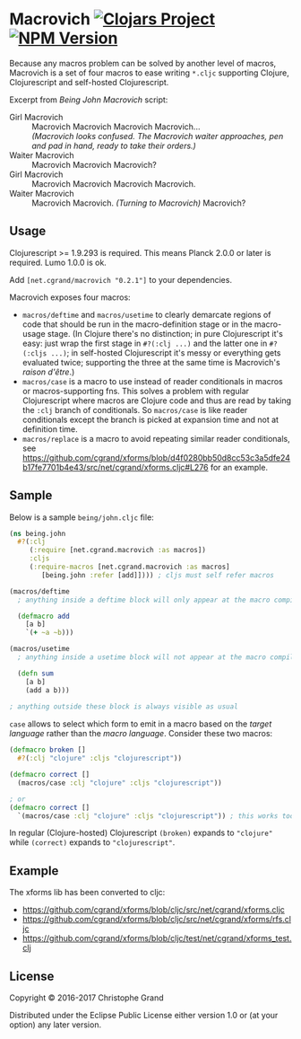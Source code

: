 # Macrovich [![Clojars Project](https://img.shields.io/clojars/v/net.cgrand/macrovich.svg)](https://clojars.org/net.cgrand/macrovich) [![NPM Version](https://img.shields.io/npm/v/macrovich.svg)](https://www.npmjs.org/package/macrovich)

Because any macros problem can be solved by another level of macros, Macrovich is a set of four macros to ease writing `*.cljc` supporting Clojure, Clojurescript and self-hosted Clojurescript.

Excerpt from *Being John Macrovich* script:
<dl>
<dt>Girl Macrovich
<dd>Macrovich Macrovich Macrovich Macrovich...
<dd><i>(Macrovich looks confused. The Macrovich waiter approaches, pen and pad in hand, ready to take their orders.)</i>
<dt>Waiter Macrovich
<dd>Macrovich Macrovich Macrovich?
<dt>Girl Macrovich
<dd>Macrovich Macrovich Macrovich Macrovich.
<dt>Waiter Macrovich
<dd>Macrovich Macrovich. <i>(Turning to Macrovich)</i> Macrovich?
</dl>

## Usage

Clojurescript >= 1.9.293 is required. This means Planck 2.0.0 or later is required. Lumo 1.0.0 is ok.

Add `[net.cgrand/macrovich "0.2.1"]` to your dependencies.

Macrovich exposes four macros:

 * `macros/deftime` and `macros/usetime` to clearly demarcate regions of code that should be run in the macro-definition stage or in the macro-usage stage. (In Clojure there's no distinction; in pure Clojurescript it's easy: just wrap the first stage in `#?(:clj ...)` and the latter one in `#?(:cljs ...)`; in self-hosted Clojurescript it's messy or everything gets evaluated twice; supporting the three at the same time is Macrovich's _raison d'être_.)
 * `macros/case` is a macro to use instead of reader conditionals in macros or macros-supporting fns. This solves a problem with regular Clojurescript where macros are Clojure code and thus are read by taking the `:clj` branch of conditionals. So `macros/case` is like reader conditionals except the branch is picked at expansion time and not at definition time.
 * `macros/replace` is a macro to avoid repeating similar reader conditionals, see https://github.com/cgrand/xforms/blob/d4f0280bb50d8cc53c3a5dfe24b17fe7701b4e43/src/net/cgrand/xforms.cljc#L276 for an example.

## Sample

Below is a sample `being/john.cljc` file:

```clj
(ns being.john
  #?(:clj
     (:require [net.cgrand.macrovich :as macros])
     :cljs
     (:require-macros [net.cgrand.macrovich :as macros]
        [being.john :refer [add]]))) ; cljs must self refer macros

(macros/deftime
  ; anything inside a deftime block will only appear at the macro compilation stage.

  (defmacro add
    [a b]
    `(+ ~a ~b)))

(macros/usetime
  ; anything inside a usetime block will not appear at the macro compilation stage.

  (defn sum
    [a b]
    (add a b)))
    
; anything outside these block is always visible as usual
```

`case` allows to select which form to emit in a macro based on the *target language* rather than the *macro language*. Consider these two macros:

```clj
(defmacro broken []
  #?(:clj "clojure" :cljs "clojurescript"))

(defmacro correct []
  (macros/case :clj "clojure" :cljs "clojurescript"))

; or
(defmacro correct []
  `(macros/case :clj "clojure" :cljs "clojurescript")) ; this works too, so no need to unquote in the middle of a syntax quotation and mess with gensyms
```

In regular (Clojure-hosted) Clojurescript `(broken)` expands to `"clojure"` while `(correct)` expands to `"clojurescript"`.

## Example

The xforms lib has been converted to cljc:

 * https://github.com/cgrand/xforms/blob/cljc/src/net/cgrand/xforms.cljc
 * https://github.com/cgrand/xforms/blob/cljc/src/net/cgrand/xforms/rfs.cljc
 * https://github.com/cgrand/xforms/blob/cljc/test/net/cgrand/xforms_test.clj


## License

Copyright © 2016-2017 Christophe Grand

Distributed under the Eclipse Public License either version 1.0 or (at your option) any later version.
